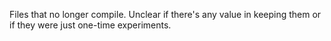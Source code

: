 Files that no longer compile. Unclear if there's any value in keeping them or if
they were just one-time experiments.
